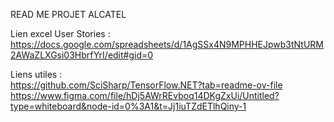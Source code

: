 READ ME PROJET ALCATEL

Lien excel User Stories :  
https://docs.google.com/spreadsheets/d/1AgSSx4N9MPHHEJpwb3tNtURM2AWaZLXGsi03HbrfYrI/edit#gid=0

Liens utiles :  
https://github.com/SciSharp/TensorFlow.NET?tab=readme-ov-file  
https://www.figma.com/file/hDj5AWrREvboq14DKgZxUi/Untitled?type=whiteboard&node-id=0%3A1&t=Jj1iuTZdETlhQiny-1  
